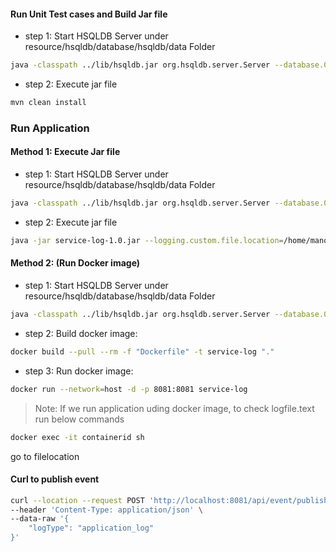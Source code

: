 #### Run Unit Test cases and Build Jar file

- step 1: Start HSQLDB Server under resource/hsqldb/database/hsqldb/data Folder

```sh
java -classpath ../lib/hsqldb.jar org.hsqldb.server.Server --database.0 file:hsqldb/logdb --dbname.0 logdb
``` 
- step 2: Execute jar file

```sh
mvn clean install
``` 

### Run Application

#### Method 1: Execute Jar file
- step 1: Start HSQLDB Server under resource/hsqldb/database/hsqldb/data Folder

```sh
java -classpath ../lib/hsqldb.jar org.hsqldb.server.Server --database.0 file:hsqldb/logdb --dbname.0 logdb
``` 
- step 2: Execute jar file

```sh
java -jar service-log-1.0.jar --logging.custom.file.location=/home/manoj-2/logs
``` 

#### Method 2: (Run Docker image)
- step 1: Start HSQLDB Server under resource/hsqldb/database/hsqldb/data Folder

```sh
java -classpath ../lib/hsqldb.jar org.hsqldb.server.Server --database.0 file:hsqldb/logdb --dbname.0 logdb 
``` 
		
- step 2: Build docker image: 
```sh
docker build --pull --rm -f "Dockerfile" -t service-log "."
``` 

- step 3: Run docker image:
```sh
docker run --network=host -d -p 8081:8081 service-log
``` 
		

>Note: If we run application uding docker image, to check logfile.text run below commands
```sh
docker exec -it containerid sh
``` 
go to filelocation


#### Curl to publish event

```sh
curl --location --request POST 'http://localhost:8081/api/event/publish' \
--header 'Content-Type: application/json' \
--data-raw '{
    "logType": "application_log"
}'

``` 

